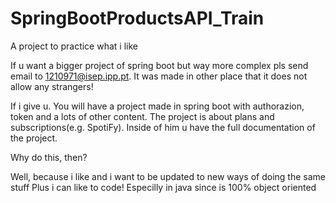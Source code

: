 # SpringBootProductsAPI_Train
A project to practice what i like

If u want a bigger project of spring boot but way more complex pls send email to 1210971@isep.ipp.pt. It was made in other place that it does not allow any strangers!

If i give u. You will have a project made in spring boot with authorazion, token and a lots of other content. The project is about plans and subscriptions(e.g. SpotiFy). Inside of him u have the full documentation of the project.

Why do this, then?

Well, because i like and i want to be updated to new ways of doing the same stuff
Plus i can like to code! Especilly in java since is 100% object oriented
